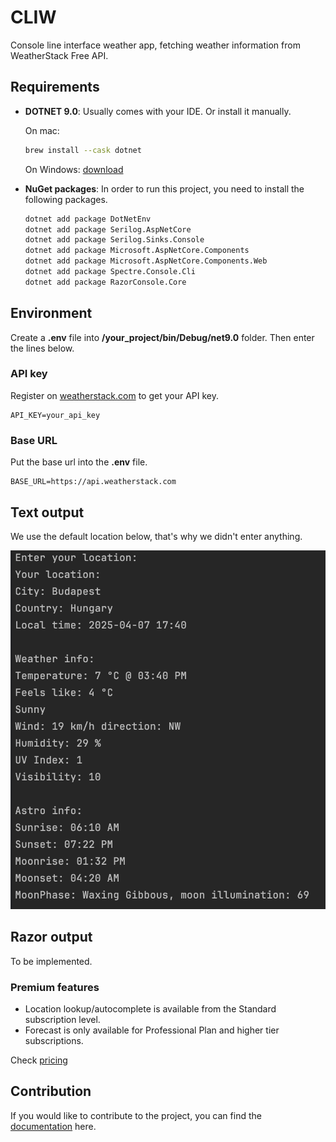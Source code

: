 # CLIW 
Console line interface weather app, fetching weather information from WeatherStack Free API.

## Requirements
- **DOTNET 9.0**: Usually comes with your IDE. Or install it manually.
   
  On mac:
  ``` zsh
  brew install --cask dotnet
  ```

  On Windows:
  [download](https://dotnet.microsoft.com/en-us/download/dotnet/9.0)
  
- **NuGet packages**:
  In order to run this project, you need to install the following packages.
  
  ``` zsh
  dotnet add package DotNetEnv
  dotnet add package Serilog.AspNetCore
  dotnet add package Serilog.Sinks.Console
  dotnet add package Microsoft.AspNetCore.Components
  dotnet add package Microsoft.AspNetCore.Components.Web
  dotnet add package Spectre.Console.Cli
  dotnet add package RazorConsole.Core

  ```

## Environment

Create a **.env** file into **/your_project/bin/Debug/net9.0** folder. Then enter the lines below.

### API key

Register on [weatherstack.com](https://weatherstack.com/) to get your API key.

```env
API_KEY=your_api_key
```

### Base URL

Put the base url into the **.env** file.
```env
BASE_URL=https://api.weatherstack.com
```

## Text output 
We use the default location below, that's why we didn't enter anything.

![example output](./doc_src/output.png)

## Razor output 
To be implemented.

### Premium features

- Location lookup/autocomplete is available from the Standard subscription level.
- Forecast is only available for Professional Plan and higher tier subscriptions.

Check [pricing](https://weatherstack.com/pricing)

## Contribution

If you would like to contribute to the project, you can find the [documentation](https://weatherstack.com/documentation) here.
